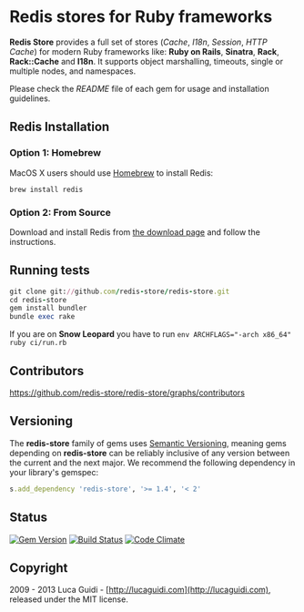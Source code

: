 # Redis stores for Ruby frameworks

__Redis Store__ provides a full set of stores (*Cache*, *I18n*, *Session*, *HTTP Cache*) for modern Ruby frameworks like: __Ruby on Rails__, __Sinatra__, __Rack__, __Rack::Cache__ and __I18n__. It supports object marshalling, timeouts, single or multiple nodes, and namespaces.

Please check the *README* file of each gem for usage and installation guidelines.

## Redis Installation

### Option 1: Homebrew

MacOS X users should use [Homebrew](https://github.com/mxcl/homebrew) to install Redis:

```shell
brew install redis
```

### Option 2: From Source

Download and install Redis from [the download page](http://redis.io//download) and follow the instructions.

## Running tests

```ruby
git clone git://github.com/redis-store/redis-store.git
cd redis-store
gem install bundler
bundle exec rake
```

If you are on **Snow Leopard** you have to run `env ARCHFLAGS="-arch x86_64" ruby ci/run.rb`

## Contributors

https://github.com/redis-store/redis-store/graphs/contributors

## Versioning

The **redis-store** family of gems uses [Semantic Versioning](http://semver.org), meaning gems depending on **redis-store**
can be reliably inclusive of any version between the current and the next major. We recommend the following dependency
in your library's gemspec:

```ruby
s.add_dependency 'redis-store', '>= 1.4', '< 2'
```

## Status

[![Gem Version](https://badge.fury.io/rb/redis-store.png)](http://badge.fury.io/rb/redis-store)
[![Build Status](https://secure.travis-ci.org/redis-store/redis-store.png?branch=master)](http://travis-ci.org/redis-store/redis-store?branch=master)
[![Code Climate](https://codeclimate.com/github/redis-store/redis-store.png)](https://codeclimate.com/github/redis-store/redis-store)

## Copyright

2009 - 2013 Luca Guidi - [http://lucaguidi.com](http://lucaguidi.com), released under the MIT license.

